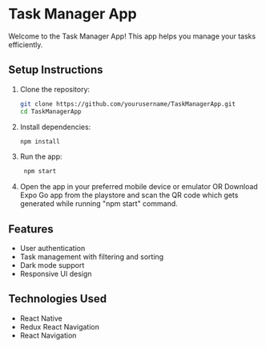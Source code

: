 # Task Manager App

Welcome to the Task Manager App! This app helps you manage your tasks efficiently.

## Setup Instructions

1. Clone the repository:
   ```bash
   git clone https://github.com/yourusername/TaskManagerApp.git
   cd TaskManagerApp

2. Install dependencies:
   ```bash
   npm install

4. Run the app:
   ```bash
    npm start

6. Open the app in your preferred mobile device or emulator OR Download Expo Go app from the playstore and scan the QR code which gets generated while running "npm start" command.

## Features

<ul>
  <li>User authentication</li>
  <li>Task management with filtering and sorting</li>
  <li>Dark mode support</li>
  <li>Responsive UI design</li>
</ul>


## Technologies Used

<ul>
  <li>React Native
</li>
  <li>Redux
React Navigation</li>
  <li>React Navigation</li>
</ul>
